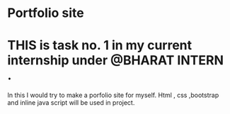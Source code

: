 # Portfolio site 
# THIS is task no. 1 in my current internship under @BHARAT INTERN .

In this I would try to make a porfolio site for myself.
Html , css ,bootstrap and inline java script will be used in project.
